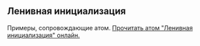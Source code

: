 ## Ленивная инициализация

Примеры, сопровождающие атом.
[Прочитать атом "Ленивная инициализация" онлайн.](https://stepik.org/lesson/350570/step/1)